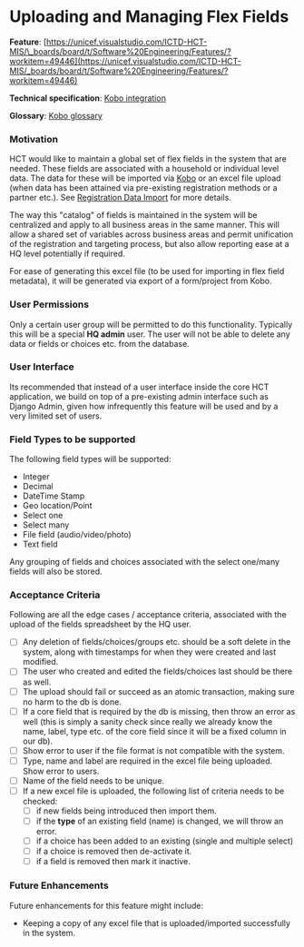 # Uploading and Managing Flex Fields

**Feature**: [https://unicef.visualstudio.com/ICTD-HCT-MIS/\_boards/board/t/Software%20Engineering/Features/?workitem=49446](https://unicef.visualstudio.com/ICTD-HCT-MIS/_boards/board/t/Software%20Engineering/Features/?workitem=49446)

**Technical specification**: [Kobo integration](../../technical-specification/kobo-integration/)

**Glossary**: [Kobo glossary](../../introduction/glossary-terminology/kobo-glossary.md)

### Motivation

HCT would like to maintain a global set of flex fields in the system that are needed. These fields are associated with a household or individual level data. The data for these will be imported via [Kobo](../external-integrations/kobo.md) or an excel file upload \(when data has been attained via pre-existing registration methods or a partner etc.\). See  [Registration Data Import](../country-office/registration-data-import/) for more details.

The way this "catalog" of fields is maintained in the system will be centralized and apply to all business areas in the same manner. This will allow a shared set of variables across business areas and permit unification of the registration and targeting process, but also allow reporting ease at a HQ level potentially if required.

For ease of generating this excel file \(to be used for importing in flex field metadata\), it will be generated via export of a form/project from Kobo.

### User Permissions

Only a certain user group will be permitted to do this functionality. Typically this will be a special **HQ admin** user. The user will not be able to delete any data or fields or choices etc. from the database.

### User Interface

Its recommended that instead of a user interface inside the core HCT application, we build on top of a pre-existing admin interface such as Django Admin, given how infrequently this feature will be used and by a very limited set of users.

### Field Types to be supported

The following field types will be supported:

* Integer
* Decimal
* DateTime Stamp
* Geo location/Point
* Select one
* Select many
* File field \(audio/video/photo\)
* Text field

Any grouping of fields and choices associated with the select one/many fields will also be stored.

### Acceptance Criteria

Following are all the edge cases / acceptance criteria, associated with the upload of the fields spreadsheet by the HQ user.

* [ ] Any deletion of fields/choices/groups etc. should be a soft delete in the system, along with timestamps for when they were created and last modified.
* [ ] The user who created and edited the fields/choices last should be there as well.
* [ ] The upload should fail or succeed as an atomic transaction, making sure no harm to the db is done.
* [ ] If a core field that is required by the db is missing, then throw an error as well \(this is simply a sanity check since really we already know the name, label, type etc. of the core field since it will be a fixed column in our db\).
* [ ] Show error to user if the file format is not compatible with the system.
* [ ] Type, name and label are required in the excel file being uploaded. Show error to users.
* [ ] Name of the field needs to be unique.
* [ ] If a new excel file is uploaded, the following list of criteria needs to be checked:
  * [ ] if new fields being introduced then import them.
  * [ ] if the **type** of an existing field \(name\) is changed, we will throw an error.
  * [ ] if a choice has been added to an existing \(single and multiple select\)
  * [ ] if a choice is removed then de-activate it.
  * [ ] if a field is removed then mark it inactive.

### Future Enhancements

Future enhancements for this feature might include:

* Keeping a copy of any excel file that is uploaded/imported successfully in the system.



